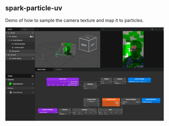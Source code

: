 ## spark-particle-uv

Demo of how to sample the camera texture and map it to particles.

![screenshot](./screenshot.png)
